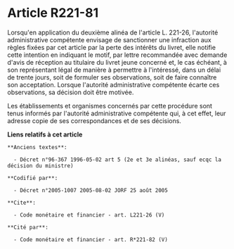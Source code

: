 # Article R221-81

Lorsqu'en application du deuxième alinéa de l'article L. 221-26, l'autorité administrative compétente envisage de sanctionner
une infraction aux règles fixées par cet article par la perte des intérêts du livret, elle notifie cette intention en
indiquant le motif, par lettre recommandée avec demande d'avis de réception au titulaire du livret jeune concerné et, le cas
échéant, à son représentant légal de manière à permettre à l'intéressé, dans un délai de trente jours, soit de formuler ses
observations, soit de faire connaître son acceptation. Lorsque l'autorité administrative compétente écarte ces observations,
sa décision doit être motivée.

Les établissements et organismes concernés par cette procédure sont tenus informés par l'autorité administrative compétente
qui, à cet effet, leur adresse copie de ses correspondances et de ses décisions.

**Liens relatifs à cet article**

	**Anciens textes**:

	  - Décret n°96-367 1996-05-02 art 5 (2e et 3e alinéas, sauf ecqc la décision du ministre)

	**Codifié par**:

	  - Décret n°2005-1007 2005-08-02 JORF 25 août 2005

	**Cite**:

	  - Code monétaire et financier - art. L221-26 (V)

	**Cité par**:

	  - Code monétaire et financier - art. R*221-82 (V)
